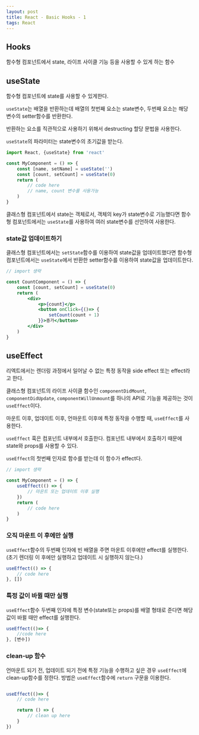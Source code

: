 ```yaml
---
layout: post 
title: React - Basic Hooks - 1
tags: React
---
```


## Hooks

함수형 컴포넌트에서 state, 라이프 사이클 기능 등을 사용할 수 있게 하는 함수

## useState

함수형 컴포넌트에 state를 사용할 수 있게한다.

`useState`는 배열을 반환하는데 배열의 첫번째 요소는 state변수, 두번째 요소는 해당 변수의 setter함수를 반환한다.

반환하는 요소를 직관적으로 사용하기 위해서 destructing 할당 문법을 사용한다.

`useState`의 파라미터는 state변수의 초기값을 받는다.

```jsx
import React, {useState} from 'react'

const MyComponent = () => {
    const [name, setName] = useState('') 
    const [count, setCount] = useState(0)
    return (
        // code here
        // name, count 변수를 사용가능
    )
}
```

클래스형 컴포넌트에서 state는 객체로서, 객체의 key가 state변수로 기능했다면 함수형 컴포넌트에서는 `useState`를 사용하여 여러 state변수를 선언하여 사용한다.

### state값 업데이트하기

클래스형 컴포넌트에서는 `setState`함수를 이용하여 state값을 업데이트했다면 함수형 컴포넌트에서는 `useState`에서 반환한 setter함수를 이용하여 state값을 업데이트한다.

```jsx
// import 생략

const CountComponent = () => {
    const [count, setCount] = useState(0)
    return (
        <div>
            <p>{count}</p>
            <button onClick={()=> {
                setCount(count + 1)
            }}>증가</button>
        </div>
    )
}
```

## useEffect

리엑트에서는 렌더링 과정에서 일어날 수 없는 특정 동작을 side effect 또는 effect라고 한다.

클래스형 컴포넌트의 라이프 사이클 함수인 `componentDidMount`, `componentDidUpdate`, `componentWillUnmount`를 하나의 API로 기능을 제공하는 것이 `useEffect`이다.

마운트 이후, 업데이트 이후, 언마운트 이후에 특정 동작을 수행할 때, `useEffect`를 사용한다.

`useEffect` 훅은 컴포넌트 내부에서 호출한다. 컴포넌트 내부에서 호출하기 때문에 state와 props를 사용할 수 있다.

`useEffect`의 첫번째 인자로 함수를 받는데 이 함수가 effect다.

```jsx
// import 생략

const MyComponent = () => {
    useEffect(() => {
        // 마운트 또는 업데이트 이후 실행
    })
    return (
        // code here
    )
}
```

### 오직 마운트 이 후에만 실행

`useEffect`함수의 두번째 인자에 빈 배열을 주면 마운트 이후에만 effect를 실행한다. (초기 렌더링 이 후에만 실행하고 업데이트 시 실행하지 않는다.)

```jsx
useEffect(() => {
    // code here
}, [])
```

### 특정 값이 바뀔 때만 실행

`useEffect`함수 두번째 인자에 특정 변수(state또는 props)를 배열 형태로 준다면 해당 값이 바뀔 때만 effect를 실행한다.

```jsx
useEffect(()=> {
    //code here
}, [변수])
```

### clean-up 함수

언마운트 되기 전, 업데이트 되기 전에 특정 기능을 수행하고 싶은 경우 `useEffect`에 clean-up함수를 정한다. 방법은 `useEffect`함수에 `return` 구문을 이용한다.

```jsx

useEffect(()=> {
    // code here

    return () => {
        // clean up here
    }
})

```
